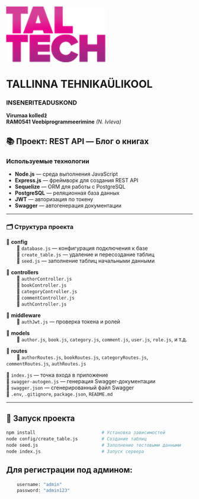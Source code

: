 ![TalTech Logo](images/tal-tech.png)

# TALLINNA TEHNIKAÜLIKOOL

### INSENERITEADUSKOND

**Virumaa kolledž**  
**RAM0541 Veebiprogrammeerimine** _(N. Ivleva)_

## 📚 Проект: REST API — Блог о книгах

### **Используемые технологии**

-   **Node.js** — среда выполнения JavaScript
-   **Express.js** — фреймворк для создания REST API
-   **Sequelize** — ORM для работы с PostgreSQL
-   **PostgreSQL** — реляционная база данных
-   **JWT** — авторизация по токену
-   **Swagger** — автогенерация документации

---

### 🗂️ Структура проекта

📁 **config**  
  📄 `database.js` — конфигурация подключения к базе  
  📄 `create_table.js` — удаление и пересоздание таблиц  
  📄 `seed.js` — заполнение таблиц начальными данными

📁 **controllers**  
  📄 `authorController.js`  
  📄 `bookController.js`  
  📄 `categoryController.js`  
  📄 `commentController.js`  
  📄 `authController.js`

📁 **middleware**  
  📄 `authJwt.js` — проверка токена и ролей

📁 **models**  
  📄 `author.js`, `book.js`, `category.js`, `comment.js`, `user.js`, `role.js`, и т.д.

📁 **routes**  
  📄 `authorRoutes.js`, `bookRoutes.js`, `categoryRoutes.js`, `commentRoutes.js`, `authRoutes.js`

📄 `index.js` — точка входа в приложение  
📄 `swagger-autogen.js` — генерация Swagger-документации  
📄 `swagger.json` — сгенерированный файл Swagger  
📄 `.env`, `.gitignore`, `package.json`, `README.md`

---

## 🚀 Запуск проекта

```bash
npm install                         # Установка зависимостей
node config/create_table.js         # Создание таблиц
node seed.js                        # Заполнение тестовыми данными
node index.js                       # Запуск сервера
```

## Для регистрации под админом:

```bash
    username: "admin"
    password: "admin123"
```
